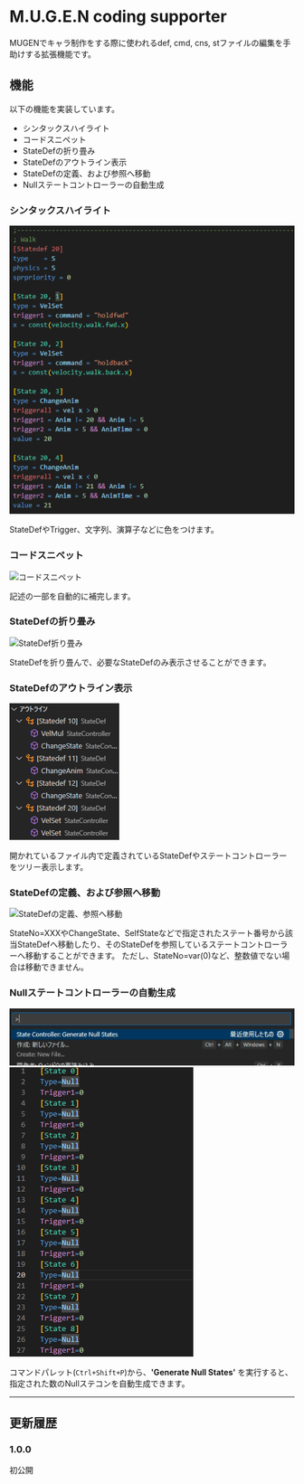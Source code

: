 # M.U.G.E.N coding supporter

MUGENでキャラ制作をする際に使われるdef, cmd, cns, stファイルの編集を手助けする拡張機能です。

## 機能

以下の機能を実装しています。
* シンタックスハイライト
* コードスニペット
* StateDefの折り畳み
* StateDefのアウトライン表示
* StateDefの定義、および参照へ移動
* Nullステートコントローラーの自動生成

### **シンタックスハイライト**

![シンタックスハイライト](images/Syntax%20Highlight.png)

StateDefやTrigger、文字列、演算子などに色をつけます。

### **コードスニペット**
![コードスニペット](images/Code%20Snippet.gif)

記述の一部を自動的に補完します。

### **StateDefの折り畳み**
![StateDef折り畳み](images/StateDef%20Folding.gif)

StateDefを折り畳んで、必要なStateDefのみ表示させることができます。

### **StateDefのアウトライン表示**
![StateDefアウトライン](images/StateDef%20Outline.png)

開かれているファイル内で定義されているStateDefやステートコントローラーをツリー表示します。

### **StateDefの定義、および参照へ移動**
![StateDefの定義、参照へ移動](images/Go%20to%20Definition%20Reference.gif)

StateNo=XXXやChangeState、SelfStateなどで指定されたステート番号から該当StateDefへ移動したり、そのStateDefを参照しているステートコントローラーへ移動することができます。
ただし、StateNo=var(0)など、整数値でない場合は移動できません。

### **Nullステートコントローラーの自動生成**
![Nullステコン自動生成](images/Generate%20Null.gif)
![生成されたNullステコン](images/Null%20StateControllers.png)

コマンドパレット(`Ctrl+Shift+P`)から、**'Generate Null States'**
を実行すると、指定された数のNullステコンを自動生成できます。

---

## 更新履歴

### 1.0.0

初公開

